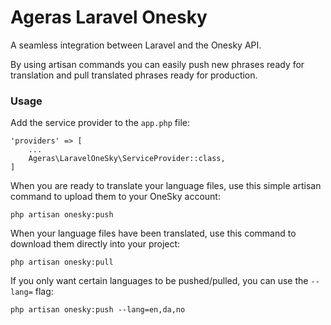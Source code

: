 # Ageras Laravel Onesky

A seamless integration between Laravel and the Onesky API.

By using artisan commands you can easily push new phrases ready for translation and pull translated phrases ready for production.

### Usage

Add the service provider to the `app.php` file:
```
'providers' => [
    ...
    Ageras\LaravelOneSky\ServiceProvider::class,
]
```

When you are ready to translate your language files, use this simple artisan command to upload them to your OneSky account:
```
php artisan onesky:push
```

When your language files have been translated, use this command to download them directly into your project:
```
php artisan onesky:pull
```

If you only want certain languages to be pushed/pulled, you can use the `--lang=` flag:
```
php artisan onesky:push --lang=en,da,no
```